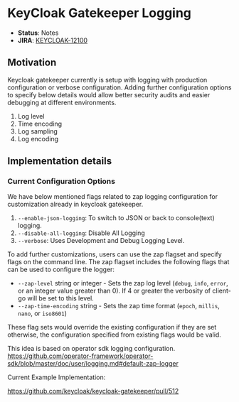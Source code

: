 # KeyCloak Gatekeeper Logging

* **Status**: Notes
* **JIRA**: [KEYCLOAK-12100](https://issues.jboss.org/browse/KEYCLOAK-12100)

## Motivation

Keycloak gatekeeper currently is setup with logging with production configuration or verbose configuration.
Adding further configuration options to specify below details would allow better security audits and easier debugging at different environments.

1. Log level
2. Time encoding
3. Log sampling
4. Log encoding


## Implementation details

### Current Configuration Options

We have below mentioned flags related to zap logging configuration for customization already in keycloak gatekeeper.

1. `--enable-json-logging`: To switch to JSON or back to console(text) logging.
2. `--disable-all-logging`: Disable All Logging
3. `--verbose`: Uses Development and Debug Logging Level.

To add further customizations, users can use the zap flagset and specify flags on the command line.
The zap flagset includes the following flags that can be used to configure the logger:

* `--zap-level` string or integer - Sets the zap log level (`debug`, `info`, `error`, or an integer value greater than 0). If 4 or greater the verbosity of client-go will be set to this level.
* `--zap-time-encoding` string - Sets the zap time format (`epoch`, `millis`, `nano`, or `iso8601`)

These flag sets would override the existing configuration if they are set otherwise, the configuration specified from existing flags would be valid.

This idea is based on operator sdk logging configuration.
https://github.com/operator-framework/operator-sdk/blob/master/doc/user/logging.md#default-zap-logger


Current Example Implementation:

https://github.com/keycloak/keycloak-gatekeeper/pull/512
